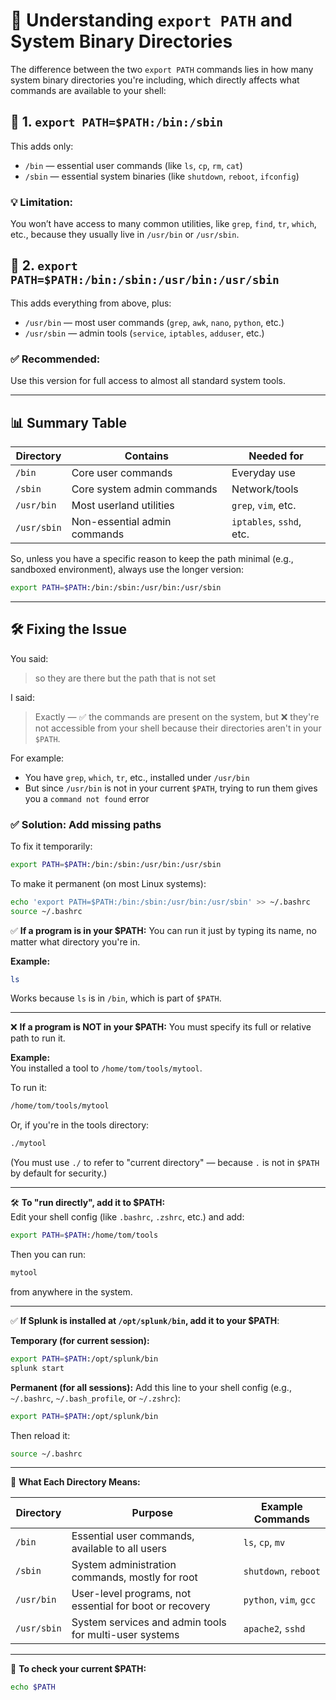 
# 🧾 Understanding `export PATH` and System Binary Directories

The difference between the two `export PATH` commands lies in how many system binary directories you're including, which directly affects what commands are available to your shell:

## 🧾 1. `export PATH=$PATH:/bin:/sbin`
This adds only:

- `/bin` — essential user commands (like `ls`, `cp`, `rm`, `cat`)
- `/sbin` — essential system binaries (like `shutdown`, `reboot`, `ifconfig`)

### 💡 Limitation:
You won’t have access to many common utilities, like `grep`, `find`, `tr`, `which`, etc., because they usually live in `/usr/bin` or `/usr/sbin`.

## 🧾 2. `export PATH=$PATH:/bin:/sbin:/usr/bin:/usr/sbin`
This adds everything from above, plus:

- `/usr/bin` — most user commands (`grep`, `awk`, `nano`, `python`, etc.)
- `/usr/sbin` — admin tools (`service`, `iptables`, `adduser`, etc.)

### ✅ Recommended:
Use this version for full access to almost all standard system tools.

---

## 📊 Summary Table

| Directory    | Contains                    | Needed for            |
|-------------|-----------------------------|------------------------|
| `/bin`      | Core user commands          | Everyday use           |
| `/sbin`     | Core system admin commands  | Network/tools          |
| `/usr/bin`  | Most userland utilities     | `grep`, `vim`, etc.    |
| `/usr/sbin` | Non-essential admin commands| `iptables`, `sshd`, etc.|

So, unless you have a specific reason to keep the path minimal (e.g., sandboxed environment), always use the longer version:

```bash
export PATH=$PATH:/bin:/sbin:/usr/bin:/usr/sbin
```

---

## 🛠 Fixing the Issue

You said:

> so they are there but the path that is not set

I said:

> Exactly — ✅ the commands are present on the system, but ❌ they're not accessible from your shell because their directories aren't in your `$PATH`.

For example:

- You have `grep`, `which`, `tr`, etc., installed under `/usr/bin`
- But since `/usr/bin` is not in your current `$PATH`, trying to run them gives you a `command not found` error

### ✅ Solution: Add missing paths

To fix it temporarily:

```bash
export PATH=$PATH:/bin:/sbin:/usr/bin:/usr/sbin
```

To make it permanent (on most Linux systems):

```bash
echo 'export PATH=$PATH:/bin:/sbin:/usr/bin:/usr/sbin' >> ~/.bashrc
source ~/.bashrc
```



✅ **If a program is in your $PATH:**
You can run it just by typing its name, no matter what directory you're in.

**Example:**

```bash
ls
```
Works because `ls` is in `/bin`, which is part of `$PATH`.

---

❌ **If a program is NOT in your $PATH:**
You must specify its full or relative path to run it.

**Example:**  
You installed a tool to `/home/tom/tools/mytool`.

To run it:

```bash
/home/tom/tools/mytool
```

Or, if you're in the tools directory:

```bash
./mytool
```
(You must use `./` to refer to "current directory" — because `.` is not in `$PATH` by default for security.)

---

🛠️ **To "run directly", add it to $PATH:**  
Edit your shell config (like `.bashrc`, `.zshrc`, etc.) and add:

```bash
export PATH=$PATH:/home/tom/tools
```

Then you can run:

```bash
mytool
```
from anywhere in the system.

---

✅ **If Splunk is installed at `/opt/splunk/bin`, add it to your $PATH**:

**Temporary (for current session):**
```bash
export PATH=$PATH:/opt/splunk/bin
splunk start
```

**Permanent (for all sessions):**
Add this line to your shell config (e.g., `~/.bashrc`, `~/.bash_profile`, or `~/.zshrc`):

```bash
export PATH=$PATH:/opt/splunk/bin
```

Then reload it:

```bash
source ~/.bashrc
```

---

🧭 **What Each Directory Means:**

| Directory    | Purpose                                                                 | Example Commands        |
|--------------|-------------------------------------------------------------------------|--------------------------|
| `/bin`       | Essential user commands, available to all users                         | `ls`, `cp`, `mv`        |
| `/sbin`      | System administration commands, mostly for root                         | `shutdown`, `reboot`    |
| `/usr/bin`   | User-level programs, not essential for boot or recovery                 | `python`, `vim`, `gcc`  |
| `/usr/sbin`  | System services and admin tools for multi-user systems                  | `apache2`, `sshd`       |

---

👀 **To check your current $PATH:**

```bash
echo $PATH
```
